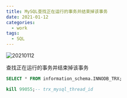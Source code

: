 ```yaml
---
title: MySQL查找正在运行的事务并结束掉该事务
date: 2021-01-12
categories:
  - work
tags:
  - SQL
---
```


![20210112](https://cdn.jsdelivr.net/gh/qbmzc/images/md/wallhaven-z8mq8y.jpg)

<!-- more -->

查找正在运行的事务并结束掉该事务

```sql
SELECT * FROM information_schema.INNODB_TRX;

kill 99055;-- trx_mysql_thread_id
```